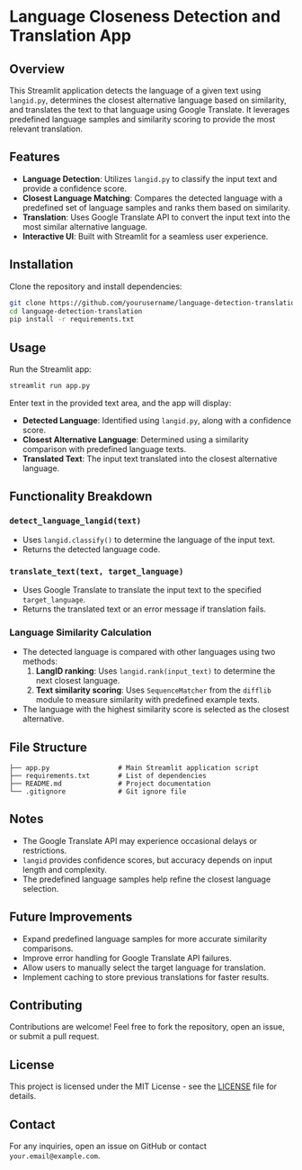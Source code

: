 # Language Closeness Detection and Translation App

## Overview
This Streamlit application detects the language of a given text using `langid.py`, determines the closest alternative language based on similarity, and translates the text to that language using Google Translate. It leverages predefined language samples and similarity scoring to provide the most relevant translation.

## Features
- **Language Detection**: Utilizes `langid.py` to classify the input text and provide a confidence score.
- **Closest Language Matching**: Compares the detected language with a predefined set of language samples and ranks them based on similarity.
- **Translation**: Uses Google Translate API to convert the input text into the most similar alternative language.
- **Interactive UI**: Built with Streamlit for a seamless user experience.

## Installation
Clone the repository and install dependencies:
```bash
git clone https://github.com/yourusername/language-detection-translation.git
cd language-detection-translation
pip install -r requirements.txt
```

## Usage
Run the Streamlit app:
```bash
streamlit run app.py
```
Enter text in the provided text area, and the app will display:
- **Detected Language**: Identified using `langid.py`, along with a confidence score.
- **Closest Alternative Language**: Determined using a similarity comparison with predefined language texts.
- **Translated Text**: The input text translated into the closest alternative language.

## Functionality Breakdown
### `detect_language_langid(text)`
- Uses `langid.classify()` to determine the language of the input text.
- Returns the detected language code.

### `translate_text(text, target_language)`
- Uses Google Translate to translate the input text to the specified `target_language`.
- Returns the translated text or an error message if translation fails.

### Language Similarity Calculation
- The detected language is compared with other languages using two methods:
  1. **LangID ranking**: Uses `langid.rank(input_text)` to determine the next closest language.
  2. **Text similarity scoring**: Uses `SequenceMatcher` from the `difflib` module to measure similarity with predefined example texts.
- The language with the highest similarity score is selected as the closest alternative.

## File Structure
```
├── app.py                 # Main Streamlit application script
├── requirements.txt       # List of dependencies
├── README.md              # Project documentation
└── .gitignore             # Git ignore file
```

## Notes
- The Google Translate API may experience occasional delays or restrictions.
- `langid` provides confidence scores, but accuracy depends on input length and complexity.
- The predefined language samples help refine the closest language selection.

## Future Improvements
- Expand predefined language samples for more accurate similarity comparisons.
- Improve error handling for Google Translate API failures.
- Allow users to manually select the target language for translation.
- Implement caching to store previous translations for faster results.

## Contributing
Contributions are welcome! Feel free to fork the repository, open an issue, or submit a pull request.

## License
This project is licensed under the MIT License - see the [LICENSE](LICENSE) file for details.

## Contact
For any inquiries, open an issue on GitHub or contact `your.email@example.com`.


